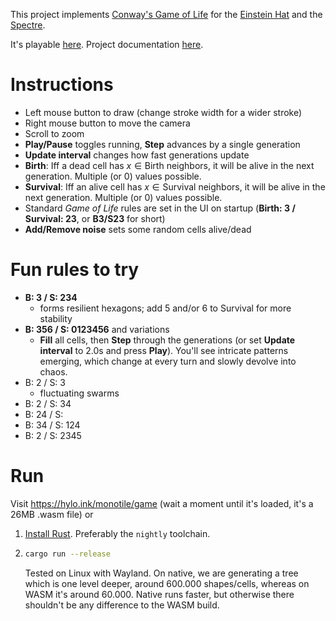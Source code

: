 This project implements [Conway's Game of
Life](https://en.wikipedia.org/wiki/Conway%27s_Game_of_Life) for the [Einstein
Hat](https://cs.uwaterloo.ca/~csk/hat/) and the
[Spectre](https://cs.uwaterloo.ca/~csk/spectre/).

It's playable [here](https://hylo.ink/dump/aperiodic-game-of-life-monotile/game/).
Project documentation [here](https://hylo.ink/dump/aperiodic-game-of-life-monotile/docs/).

# Instructions
- Left mouse button to draw (change stroke width for a wider stroke)
- Right mouse button to move the camera
- Scroll to zoom
- **Play/Pause** toggles running, **Step** advances by a single generation
- **Update interval** changes how fast generations update
- **Birth**: Iff a dead cell has $`x ∈ \text{Birth}`$ neighbors, it will be alive in the next generation. Multiple (or 0) values possible.
- **Survival**: Iff an alive cell has $`x ∈ \text{Survival}`$ neighbors, it will be alive in the next generation. Multiple (or 0) values possible.
- Standard *Game of Life* rules are set in the UI on startup (**Birth: 3 / Survival: 23**, or **B3/S23** for short)
- **Add/Remove noise** sets some random cells alive/dead


# Fun rules to try

- **B: 3 / S: 234** 
  - forms resilient hexagons; add 5 and/or 6 to Survival for more stability
- **B: 356 / S: 0123456** and variations
  - **Fill** all cells, then **Step** through the generations (or set **Update interval** to 2.0s and press **Play**). You'll see intricate patterns emerging, which change at every turn and slowly devolve into chaos. 
- B: 2 / S: 3
  - fluctuating swarms
- B: 2 / S: 34
- B: 24 / S: 
- B: 34 / S: 124
- B: 2 / S: 2345

# Run
Visit https://hylo.ink/monotile/game (wait a moment until it's loaded, it's a 26MB .wasm file) or

1. [Install Rust](https://www.rust-lang.org/tools/install). Preferably the `nightly` toolchain.
2.
    ```sh
    cargo run --release
    ```
    
    Tested on Linux with Wayland. On native, we are generating a tree which is one level deeper, around 600.000 shapes/cells, whereas on WASM it's around 60.000. Native runs faster, but otherwise there shouldn't be any difference to the WASM build.

